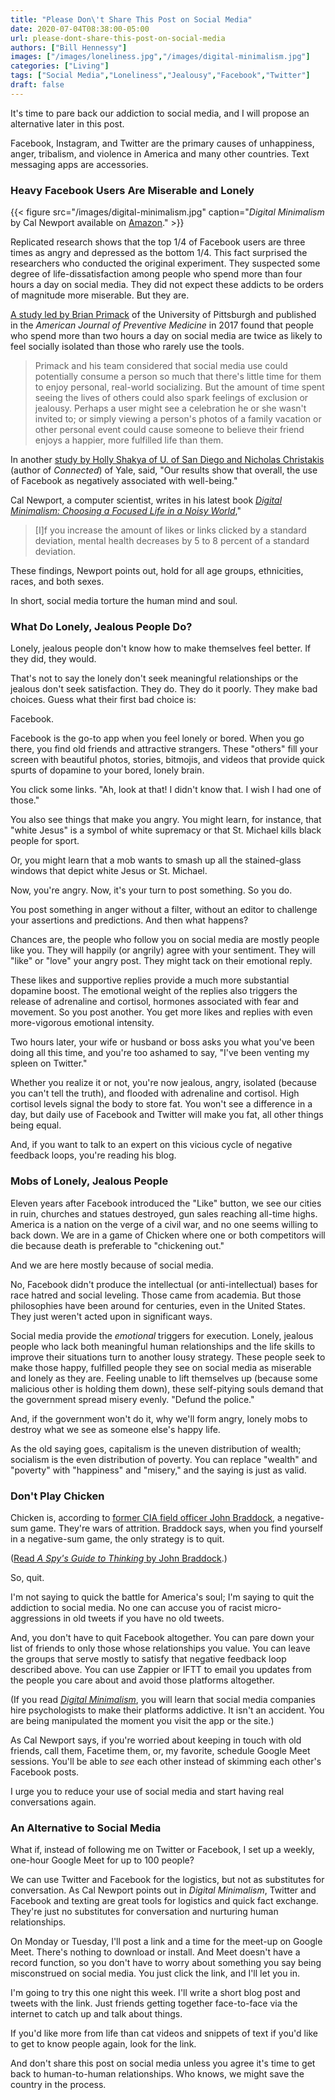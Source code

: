 ```yaml
---
title: "Please Don\'t Share This Post on Social Media"
date: 2020-07-04T08:38:00-05:00
url: please-dont-share-this-post-on-social-media
authors: ["Bill Hennessy"]
images: ["/images/loneliness.jpg","/images/digital-minimalism.jpg"]
categories: ["Living"]
tags: ["Social Media","Loneliness","Jealousy","Facebook","Twitter"]
draft: false
---
```

It's time to pare back our addiction to social media, and I will propose an alternative later in this post. 

Facebook, Instagram, and Twitter are the primary causes of unhappiness, anger, tribalism, and violence in America and many other countries. Text messaging apps are accessories. 

### Heavy Facebook Users Are Miserable and Lonely

{{< figure src="/images/digital-minimalism.jpg" caption="*Digital Minimalism* by Cal Newport available on [Amazon](https://read.amazon.com/kp/embed?asin=B07DBRBP7G&preview=newtab&linkCode=kpe&ref_=cm_sw_r_kb_dp_PpiaFbBXMTEE0)." >}}

Replicated research shows that the top 1/4 of Facebook users are three times as angry and depressed as the bottom 1/4. This fact surprised the researchers who conducted the original experiment. They suspected some degree of life-dissatisfaction among people who spend more than four hours a day on social media. They did not expect these addicts to be orders of magnitude more miserable. But they are. 

[A study led by Brian Primack](https://www.studyfinds.org/social-media-isolation-study/) of the University of Pittsburgh and published in the *American Journal of Preventive Medicine* in 2017 found that people who spend more than two hours a day on social media are twice as likely to feel socially isolated than those who rarely use the tools. 

> Primack and his team considered that social media use could potentially consume a person so much that there's little time for them to enjoy personal, real-world socializing. But the amount of time spent seeing the lives of others could also spark feelings of exclusion or jealousy. Perhaps a user might see a celebration he or she wasn't invited to; or simply viewing a person's photos of a family vacation or other personal event could cause someone to believe their friend enjoys a happier, more fulfilled life than them.

In another [study by Holly Shakya of U. of San Diego and Nicholas Christakis](https://hbr.org/2017/04/a-new-more-rigorous-study-confirms-the-more-you-use-facebook-the-worse-you-feel) (author of *Connected*) of Yale, said, "Our results show that overall, the use of Facebook as negatively associated with well-being." 

Cal Newport, a computer scientist, writes in his latest book [*Digital Minimalism: Choosing a Focused Life in a Noisy World*](https://read.amazon.com/kp/embed?asin=B07DBRBP7G&preview=newtab&linkCode=kpe&ref_=cm_sw_r_kb_dp_PpiaFbBXMTEE0)," 

> [I]f you increase the amount of likes or links clicked by a standard deviation, mental health decreases by 5 to 8 percent of a standard deviation.

These findings, Newport points out, hold for all age groups, ethnicities, races, and both sexes. 

In short, social media torture the human mind and soul. 

### What Do Lonely, Jealous People Do?

Lonely, jealous people don't know how to make themselves feel better. If they did, they would. 

That's not to say the lonely don't seek meaningful relationships or the jealous don't seek satisfaction. They do. They do it poorly. They make bad choices. Guess what their first bad choice is:

Facebook. 

Facebook is the go-to app when you feel lonely or bored. When you go there, you find old friends and attractive strangers. These "others" fill your screen with beautiful photos, stories, bitmojis, and videos that provide quick spurts of dopamine to your bored, lonely brain. 

You click some links. "Ah, look at that! I didn't know that. I wish I had one of those." 

You also see things that make you angry. You might learn, for instance, that "white Jesus" is a symbol of white supremacy or that St. Michael kills black people for sport. 

Or, you might learn that a mob wants to smash up all the stained-glass windows that depict white Jesus or St. Michael. 

Now, you're angry. Now, it's your turn to post something. So you do. 

You post something in anger without a filter, without an editor to challenge your assertions and predictions. And then what happens?

Chances are, the people who follow you on social media are mostly people like you. They will happily (or angrily) agree with your sentiment. They will "like" or "love" your angry post. They might tack on their emotional reply. 

These likes and supportive replies provide a much more substantial dopamine boost. The emotional weight of the replies also triggers the release of adrenaline and cortisol, hormones associated with fear and movement. So you post another. You get more likes and replies with even more-vigorous emotional intensity. 

Two hours later, your wife or husband or boss asks you what you've been doing all this time, and you're too ashamed to say, "I've been venting my spleen on Twitter." 

Whether you realize it or not, you're now jealous, angry, isolated (because you can't tell the truth), and flooded with adrenaline and cortisol. High cortisol levels signal the body to store fat. You won't see a difference in a day, but daily use of Facebook and Twitter will make you fat, all other things being equal. 

And, if you want to talk to an expert on this vicious cycle of negative feedback loops, you're reading his blog. 

### Mobs of Lonely, Jealous People

Eleven years after Facebook introduced the "Like" button, we see our cities in ruin, churches and statues destroyed, gun sales reaching all-time highs. America is a nation on the verge of a civil war, and no one seems willing to back down. We are in a game of Chicken where one or both competitors will die because death is preferable to "chickening out." 

And we are here mostly because of social media. 

No, Facebook didn't produce the intellectual (or anti-intellectual) bases for race hatred and social leveling. Those came from academia. But those philosophies have been around for centuries, even in the United States. They just weren't acted upon in significant ways. 

Social media provide the *emotional* triggers for execution. Lonely, jealous people who lack both meaningful human relationships and the life skills to improve their situations turn to another lousy strategy. These people seek to make those happy, fulfilled people they see on social media as miserable and lonely as they are. Feeling unable to lift themselves up (because some malicious other is holding them down), these self-pitying souls demand that the government spread misery evenly. "Defund the police." 

And, if the government won't do it, why we'll form angry, lonely mobs to destroy what we see as someone else's happy life. 

As the old saying goes, capitalism is the uneven distribution of wealth; socialism is the even distribution of poverty. You can replace "wealth" and "poverty" with "happiness" and "misery," and the saying is just as valid. 

### Don't Play Chicken

Chicken is, according to [former CIA field officer John Braddock](https://www.amazon.com/John-Braddock/e/B00ZM3WNQ4/ref=dp_byline_cont_ebooks_1), a negative-sum game. They're wars of attrition. Braddock says, when you find yourself in a negative-sum game, the only strategy is to quit.

([Read *A Spy's Guide to Thinking* by John Braddock](https://www.amazon.com/gp/product/B00XZCYHRW/ref=dbs_a_def_rwt_bibl_vppi_i0).)

So, quit. 

I'm not saying to quick the battle for America's soul; I'm saying to quit the addiction to social media. No one can accuse you of racist micro-aggressions in old tweets if you have no old tweets. 

And, you don't have to quit Facebook altogether. You can pare down your list of friends to only those whose relationships you value. You can leave the groups that serve mostly to satisfy that negative feedback loop described above. You can use Zappier or IFTT to email you updates from the people you care about and avoid those platforms altogether. 

(If you read [*Digital Minimalism*](https://read.amazon.com/kp/embed?asin=B07DBRBP7G&preview=newtab&linkCode=kpe&ref_=cm_sw_r_kb_dp_PpiaFbBXMTEE0), you will learn that social media companies hire psychologists to make their platforms addictive. It isn't an accident. You are being manipulated the moment you visit the app or the site.) 

As Cal Newport says, if you're worried about keeping in touch with old friends, call them, Facetime them, or, my favorite, schedule Google Meet sessions. You'll be able to *see* each other instead of skimming each other's Facebook posts.

I urge you to reduce your use of social media and start having real conversations again. 

### An Alternative to Social Media

What if, instead of following me on Twitter or Facebook, I set up a weekly, one-hour Google Meet for up to 100 people? 

We can use Twitter and Facebook for the logistics, but not as substitutes for conversation. As Cal Newport points out in *Digital Minimalism*, Twitter and Facebook and texting are great tools for logistics and quick fact exchange. They're just no substitutes for conversation and nurturing human relationships. 

On Monday or Tuesday, I'll post a link and a time for the meet-up on Google Meet. There's nothing to download or install. And Meet doesn't have a record function, so you don't have to worry about something you say being misconstrued on social media. You just click the link, and I'll let you in. 

I'm going to try this one night this week. I'll write a short blog post and tweets with the link. Just friends getting together face-to-face via the internet to catch up and talk about things. 

If you'd like more from life than cat videos and snippets of text if you'd like to get to know people again, look for the link. 

And don't share this post on social media unless you agree it's time to get back to human-to-human relationships. Who knows, we might save the country in the process. 



